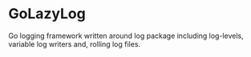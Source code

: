 # GoLazyLog
Go logging framework written around  log package including log-levels, variable log writers and, rolling log files. 
